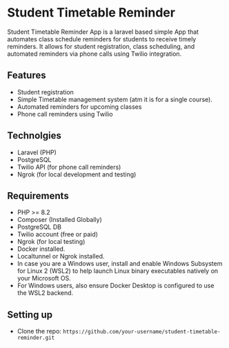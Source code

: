 # Student Timetable Reminder

Student Timetable Reminder App is a laravel based simple App that automates class schedule reminders for students to receive timely reminders. It allows for student registration, class scheduling, and automated reminders via phone calls using Twilio integration.

## Features
- Student registration
- Simple Timetable management system (atm it is for a single course).
- Automated reminders for upcoming classes
- Phone call reminders using Twilio

## Technolgies
- Laravel (PHP)
- PostgreSQL
- Twilio API (for phone call reminders)
- Ngrok (for local development and testing)

## Requirements
- PHP >= 8.2
- Composer (Installed Globally)
- PostgreSQL DB
- Twilio account (free or paid)
- Ngrok (for local testing)
- Docker installed.
- Localtunnel or Ngrok installed.
- ​​In case you are a Windows user, install and enable Windows Subsystem for Linux 2 (WSL2) to help launch Linux binary executables natively on your Microsoft OS.
- For Windows users, also ensure Docker Desktop is configured to use the WSL2 backend.

## Setting up
- Clone the repo: ```https://github.com/your-username/student-timetable-reminder.git ```

